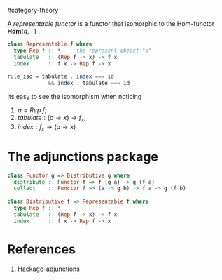 #category-theory 

A _representable functor_ is a functor that isomorphic to the Hom-functor $\mathbf{Hom}(a, -)$ .

```haskell
class Representable f where
  type Rep f :: *  -- the represent object "a"
  tabulate   :: (Rep f -> x) -> f x
  index      :: f x -> Rep f -> x
  
rule_iso = tabulate . index === id
             && index . tabulate === id
```

Its easy to see the isomorphism when noticing 
1. $a = Rep\; f$;
2. $tabulate : (a \to x) \to f_x$;
3. $index : f_x \to (a\to x)$

# The adjunctions package

```haskell
class Functor g => Distributive g where
  distribute :: Functor f => f (g a) -> g (f a)  
  collect    :: Functor f => (a -> g b) -> f a -> g (f b)
  
class Distributive f => Representable f where
  type Rep f :: *  
  tabulate   :: (Rep f -> x) -> f x
  index      :: f x -> Rep f -> x
```


# References

1. [Hackage-adjunctions](https://hackage.haskell.org/package/adjunctions-4.4.2/docs/Data-Functor-Rep.html#t:Representable)